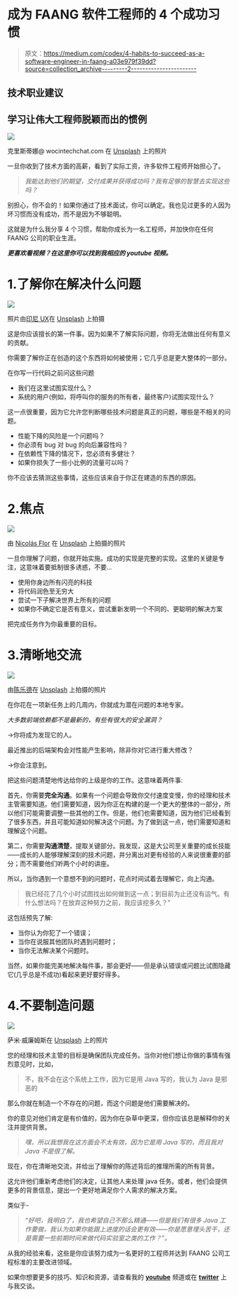 # 成为 FAANG 软件工程师的 4 个成功习惯

> 原文：<https://medium.com/codex/4-habits-to-succeed-as-a-software-engineer-in-faang-a03e979f39dd?source=collection_archive---------2----------------------->

## 技术职业建议

## 学习让伟大工程师脱颖而出的惯例

![](img/9576e8b5986d3b80cd141f9650308abe.png)

克里斯蒂娜@ wocintechchat.com 在 [Unsplash](https://unsplash.com?utm_source=medium&utm_medium=referral) 上的照片

一旦你收到了技术方面的高薪，看到了实际工资，许多软件工程师开始担心了。

> *我能达到他们的期望，交付成果并获得成功吗？我有足够的智慧去实现这些吗？*

别担心，你不会的！如果你通过了技术面试，你可以确定。我也见过更多的人因为坏习惯而没有成功，而不是因为不够聪明。

这就是为什么我分享 4 个习惯，帮助你成长为一名工程师，并加快你在任何 FAANG 公司的职业生涯。

***更喜欢看视频？在这里你可以找到我相应的 youtube 视频。***

# 1.了解你在解决什么问题

![](img/ffb3644a6f60412b72b96c60e3240386.png)

照片由[印尼 UX](https://unsplash.com/@uxindo?utm_source=medium&utm_medium=referral)在 [Unsplash](https://unsplash.com?utm_source=medium&utm_medium=referral) 上拍摄

这是你应该擅长的第一件事。因为如果不了解实际问题，你将无法做出任何有意义的贡献。

你需要了解你正在创造的这个东西将如何被使用；它几乎总是更大整体的一部分。

在你写一行代码之前问这些问题

*   我们在这里试图实现什么？
*   系统的用户(例如，将呼叫你的服务的所有者，最终客户)试图实现什么？

这一点很重要，因为它允许您判断哪些技术问题是真正的问题，哪些是不相关的问题。

*   性能下降的风险是一个问题吗？
*   你必须有 bug 对 bug 的向后兼容性吗？
*   在依赖性下降的情况下，您必须有多健壮？
*   如果你损失了一些小比例的流量可以吗？

你不应该去猜测这些事情，这些应该来自于你正在建造的东西的原因。

# 2.焦点

![](img/fe07c5f29513c35a8df7da1979740d39.png)

由 [Nicolás Flor](https://unsplash.com/@nicolasflorr?utm_source=medium&utm_medium=referral) 在 [Unsplash](https://unsplash.com?utm_source=medium&utm_medium=referral) 上拍摄的照片

一旦你理解了问题，你就开始实施。成功的实现是完整的实现。这里的关键是专注，这意味着要抵制很多诱惑，不要…

*   使用你身边所有闪亮的科技
*   将代码润色至无穷大
*   尝试一下子解决世界上所有的问题
*   如果你不确定它是否有意义，尝试重新发明一个不同的、更聪明的解决方案

把完成任务作为你最重要的目标。

# 3.清晰地交流

![](img/d5451d113dd1813e49bdd2734ac06f86.png)

由[陈乐德](https://unsplash.com/@mero_dnt?utm_source=medium&utm_medium=referral)在 [Unsplash](https://unsplash.com?utm_source=medium&utm_medium=referral) 上拍摄的照片

在你花在一项新任务上的几周内，你就成为潜在问题的本地专家。

*大多数前端依赖都不是最新的，有些有很大的安全漏洞？*

→你将成为发现它的人。

最近推出的后端架构会对性能产生影响，除非你对它进行重大修改？

→你会注意到。

把这些问题清楚地传达给你的上级是你的工作。这意味着两件事:

首先，你需要**完全沟通**。如果有一个问题会导致你交付速度变慢，你的经理和技术主管需要知道。他们需要知道，因为你正在构建的是一个更大的整体的一部分，所以他们可能需要调整一些其他的工作。但是，他们也需要知道，因为他们已经看到了很多东西，并且可能知道如何解决这个问题。为了做到这一点，他们需要知道和理解这个问题。

第二，你需要**沟通清楚**，提取关键部分。我发现，这是大公司至关重要的成长技能——成长的人能够理解深刻的技术问题，并分离出对更有经验的人来说很重要的部分；而不需要他们听两个小时的讲座。

所以，当你遇到一个意想不到的问题时，花点时间试着去理解它，向上沟通。

> 我已经花了几个小时试图找出如何做到这一点；到目前为止还没有运气。有什么想法吗？在放弃这种努力之前，我应该挖多久？"

这包括预先了解:

*   当你认为你犯了一个错误；
*   当你在说服其他团队时遇到问题时；
*   当你无法解决某个问题时。

当然，如果你能完美地解决每件事，那会更好——但是承认错误或问题比试图隐藏它(几乎总是不成功)看起来更好要好得多。

# 4.不要制造问题

![](img/bb6184149fda9aaf83b978a030db6f29.png)

萨米·威廉姆斯在 [Unsplash](https://unsplash.com?utm_source=medium&utm_medium=referral) 上的照片

您的经理和技术主管的目标是确保团队完成任务。当你对他们想让你做的事情有强烈意见时，比如，

> 不，我不会在这个系统上工作，因为它是用 Java 写的，我认为 Java 是邪恶的

那么你就在制造一个不存在的问题，而这个问题是他们需要解决的。

你的意见对他们肯定是有价值的，因为你在杂草中更深，但你应该总是解释你的关注并提供背景。

> *嘿，所以我想我在这方面会不太有效，因为它是用 Java 写的，而且我对 Java 不是很了解。*

现在，你在清晰地交流，并给出了理解你的陈述背后的推理所需的所有背景。

这允许他们重新考虑他们的决定，让其他人来处理 java 任务。或者，他们会提供更多的背景信息，提出一个更好地满足你个人需求的解决方案。

类似于-

> *“好吧，我明白了，我也希望自己不那么精通——但是我们有很多 Java 工作要做，我认为如果你能跟上进度的话会更有效——你是愿意埋头苦干，还是需要一些前期时间来做代码实验室之类的工作？”。*

从我的经验来看，这些是你应该努力成为一名更好的工程师并达到 FAANG 公司工程标准的主要改进领域。

如果你想要更多的技巧、知识和资源，请查看我的 [**youtube**](https://www.youtube.com/channel/UCbCdMtFXZ7zy-3TFbKHEOqQ) 频道或在 [**twitter**](https://twitter.com/hinsencamp) 上与我交谈。